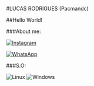 #LUCAS RODRIGUES (Pacmandc)

##Hello World!

###About me:

[![Instagram](https://img.shields.io/badge/-Instagram-%23E4405F?style=for-the-badge&logo=instagram&logoColor=white)](https://www.instagram.com/0.lucasr/)

[![WhatsApp](https://img.shields.io/badge/WhatsApp-25D366?style=for-the-badge&logo=whatsapp&logoColor=white)](https://wa.me/+5582994356671)

###S.O:

![Linux](https://img.shields.io/badge/Linux-000?style=for-the-badge&logo=linux&logoColor=FCC624)
![Windows](https://img.shields.io/badge/Windows-000?style=for-the-badge&logo=windows&logoColor=2CA5E0)












